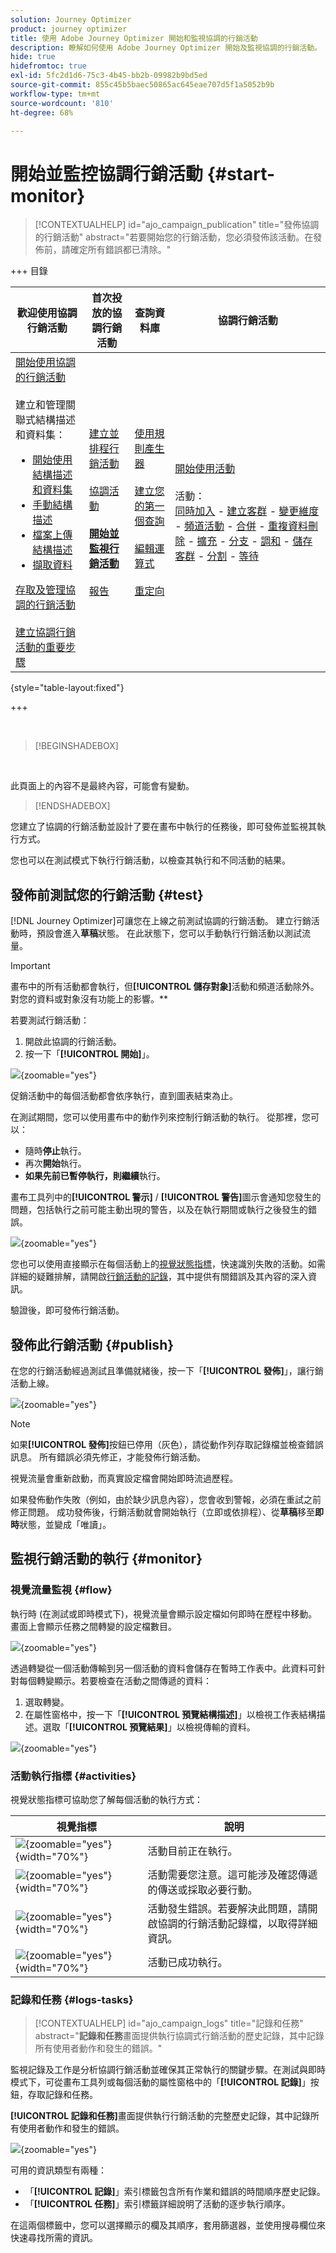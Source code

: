 ```yaml
---
solution: Journey Optimizer
product: journey optimizer
title: 使用 Adobe Journey Optimizer 開始和監視協調的行銷活動
description: 瞭解如何使用 Adobe Journey Optimizer 開始及監視協調的行銷活動。
hide: true
hidefromtoc: true
exl-id: 5fc2d1d6-75c3-4b45-bb2b-09982b9bd5ed
source-git-commit: 855c45b5baec50865ac645eae707d5f1a5052b9b
workflow-type: tm+mt
source-wordcount: '810'
ht-degree: 68%

---
```


# 開始並監控協調行銷活動 {#start-monitor}

>[!CONTEXTUALHELP]
>id="ajo_campaign_publication"
>title="發佈協調的行銷活動"
>abstract="若要開始您的行銷活動，您必須發佈該活動。在發佈前，請確定所有錯誤都已清除。"

+++ 目錄

| 歡迎使用協調行銷活動 | 首次投放的協調行銷活動 | 查詢資料庫 | 協調行銷活動 |
|---|---|---|---|
| [開始使用協調的行銷活動](gs-orchestrated-campaigns.md)<br/><br/>建立和管理關聯式結構描述和資料集：</br> <ul><li>[開始使用結構描述和資料集](gs-schemas.md)</li><li>[手動結構描述](manual-schema.md)</li><li>[檔案上傳結構描述](file-upload-schema.md)</li><li>[擷取資料](ingest-data.md)</li></ul>[存取及管理協調的行銷活動](access-manage-orchestrated-campaigns.md)<br/><br/>[建立協調行銷活動的重要步驟](gs-campaign-creation.md) | [建立並排程行銷活動](create-orchestrated-campaign.md)<br/><br/>[協調活動](orchestrate-activities.md)<br/><br/><b>[開始並監視行銷活動](start-monitor-campaigns.md)</b><br/><br/>[報告](reporting-campaigns.md) | [使用規則產生器](orchestrated-rule-builder.md)<br/><br/>[建立您的第一個查詢](build-query.md)<br/><br/>[編輯運算式](edit-expressions.md)<br/><br/>[重定向](retarget.md) | [開始使用活動](activities/about-activities.md)<br/><br/>活動：<br/>[同時加入](activities/and-join.md) - [建立客群](activities/build-audience.md) - [變更維度](activities/change-dimension.md) - [頻道活動](activities/channels.md) - [合併](activities/combine.md) - [重複資料刪除](activities/deduplication.md) - [擴充](activities/enrichment.md) - [分支](activities/fork.md) - [調和](activities/reconciliation.md) - [儲存客群](activities/save-audience.md) - [分割](activities/split.md) - [等待](activities/wait.md) |

{style="table-layout:fixed"}

+++

<br/>

>[!BEGINSHADEBOX]

</br>

此頁面上的內容不是最終內容，可能會有變動。

>[!ENDSHADEBOX]

您建立了協調的行銷活動並設計了要在畫布中執行的任務後，即可發佈並監視其執行方式。

您也可以在測試模式下執行行銷活動，以檢查其執行和不同活動的結果。

## 發佈前測試您的行銷活動 {#test}

[!DNL Journey Optimizer]可讓您在上線之前測試協調的行銷活動。 建立行銷活動時，預設會進入&#x200B;**草稿**&#x200B;狀態。 在此狀態下，您可以手動執行行銷活動以測試流量。

>[!IMPORTANT]
>
>畫布中的所有活動都會執行，但&#x200B;**[!UICONTROL 儲存對象]**&#x200B;活動和頻道活動除外。 對您的資料或對象沒有功能上的影響。**

若要測試行銷活動：

1. 開啟此協調的行銷活動。
2. 按一下「**[!UICONTROL 開始]**」。

![](assets/campaign-start.png){zoomable="yes"}

促銷活動中的每個活動都會依序執行，直到圖表結束為止。

在測試期間，您可以使用畫布中的動作列來控制行銷活動的執行。 從那裡，您可以：

* 隨時&#x200B;**停止**&#x200B;執行。
* 再次&#x200B;**開始**&#x200B;執行。
* **如果先前已暫停執行，則繼續**&#x200B;執行。

畫布工具列中的&#x200B;**[!UICONTROL 警示]** / **[!UICONTROL 警告]**&#x200B;圖示會通知您發生的問題，包括執行之前可能主動出現的警告，以及在執行期間或執行之後發生的錯誤。

![](assets/campaign-warning.png){zoomable="yes"}

您也可以使用直接顯示在每個活動上的[視覺狀態指標](#activities)，快速識別失敗的活動。如需詳細的疑難排解，請開啟[行銷活動的記錄](#logs-tasks)，其中提供有關錯誤及其內容的深入資訊。

<!--WAITING FOR PM's TEST TO UNHIDE

If you have added channel activities in the canvas, you can preview and test the content of your messages using the **[!UICONTROL Simulate Content]** button. [Learn how to work with channel activities](activities/channels.md)

-->

驗證後，即可發佈行銷活動。

## 發佈此行銷活動 {#publish}

在您的行銷活動經過測試且準備就緒後，按一下「**[!UICONTROL 發佈]**」，讓行銷活動上線。

![](assets/campaign-publish.png){zoomable="yes"}

>[!NOTE]
>
>如果&#x200B;**[!UICONTROL 發佈]**&#x200B;按鈕已停用（灰色），請從動作列存取記錄檔並檢查錯誤訊息。 所有錯誤必須先修正，才能發佈行銷活動。

視覺流量會重新啟動，而真實設定檔會開始即時流過歷程。

如果發佈動作失敗（例如，由於缺少訊息內容），您會收到警報，必須在重試之前修正問題。 成功發佈後，行銷活動就會開始執行（立即或依排程）、從&#x200B;**草稿**&#x200B;移至&#x200B;**即時**&#x200B;狀態，並變成「唯讀」。

## 監視行銷活動的執行 {#monitor}

### 視覺流量監視 {#flow}

執行時 (在測試或即時模式下)，視覺流量會顯示設定檔如何即時在歷程中移動。畫面上會顯示任務之間轉變的設定檔數目。

![](assets/workflow-execution.png){zoomable="yes"}

透過轉變從一個活動傳輸到另一個活動的資料會儲存在暫時工作表中。此資料可針對每個轉變顯示。若要檢查在活動之間傳遞的資料：

1. 選取轉變。
1. 在屬性窗格中，按一下「**[!UICONTROL 預覽結構描述]**」以檢視工作表結構描述。選取「**[!UICONTROL 預覽結果]**」以檢視傳輸的資料。

![](assets/transition.png){zoomable="yes"}

### 活動執行指標 {#activities}

視覺狀態指標可協助您了解每個活動的執行方式：

| 視覺指標 | 說明 |
|-----|------------|
| ![](assets/activity-status-pending.png){zoomable="yes"}{width="70%"} | 活動目前正在執行。 |
| ![](assets/activity-status-orange.png){zoomable="yes"}{width="70%"} | 活動需要您注意。這可能涉及確認傳遞的傳送或採取必要行動。 |
| ![](assets/activity-status-red.png){zoomable="yes"}{width="70%"} | 活動發生錯誤。若要解決此問題，請開啟協調的行銷活動記錄檔，以取得詳細資訊。 |
| ![](assets/activity-status-green.png){zoomable="yes"}{width="70%"} | 活動已成功執行。 |

### 記錄和任務 {#logs-tasks}

>[!CONTEXTUALHELP]
>id="ajo_campaign_logs"
>title="記錄和任務"
>abstract="**記錄和任務**&#x200B;畫面提供執行協調式行銷活動的歷史記錄，其中記錄所有使用者動作和發生的錯誤。"

監視記錄及工作是分析協調行銷活動並確保其正常執行的關鍵步驟。在測試與即時模式下，可從畫布工具列或每個活動的屬性窗格中的「**[!UICONTROL 記錄]**」按鈕，存取記錄和任務。

**[!UICONTROL 記錄和任務]**&#x200B;畫面提供執行行銷活動的完整歷史記錄，其中記錄所有使用者動作和發生的錯誤。

![](assets/workflow-logs.png){zoomable="yes"}

可用的資訊類型有兩種：

* 「**[!UICONTROL 記錄]**」索引標籤包含所有作業和錯誤的時間順序歷史記錄。
* 「**[!UICONTROL 任務]**」索引標籤詳細說明了活動的逐步執行順序。

在這兩個標籤中，您可以選擇顯示的欄及其順序，套用篩選器，並使用搜尋欄位來快速尋找所需的資訊。
